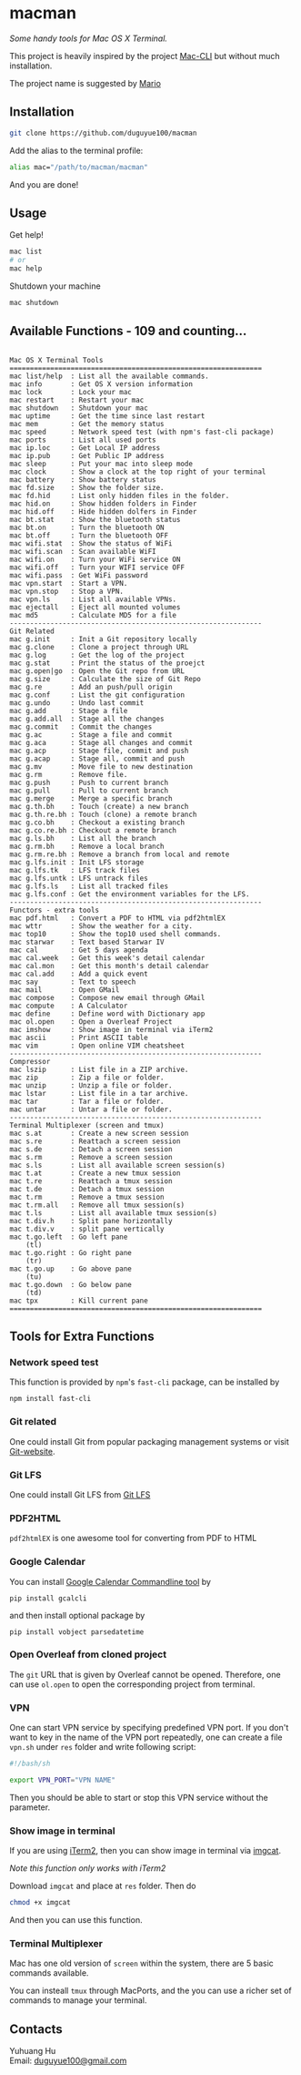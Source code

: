 # macman

_Some handy tools for Mac OS X Terminal._

This project is heavily inspired by the project [Mac-CLI](https://github.com/guarinogabriel/Mac-CLI)
but without much installation.

The project name is suggested by [Mario](https://github.com/kmario23)

## Installation

```bash
git clone https://github.com/duguyue100/macman
```

Add the alias to the terminal profile:

```bash
alias mac="/path/to/macman/macman"
```

And you are done!

## Usage

Get help!

```bash
mac list
# or
mac help
```

Shutdown your machine
```bash
mac shutdown
```

## Available Functions - 109 and counting...

```

Mac OS X Terminal Tools
==============================================================
mac list/help  : List all the available commands.
mac info       : Get OS X version information
mac lock       : Lock your mac
mac restart    : Restart your mac
mac shutdown   : Shutdown your mac
mac uptime     : Get the time since last restart
mac mem        : Get the memory status
mac speed      : Network speed test (with npm's fast-cli package)
mac ports      : List all used ports
mac ip.loc     : Get Local IP address
mac ip.pub     : Get Public IP address
mac sleep      : Put your mac into sleep mode
mac clock      : Show a clock at the top right of your terminal
mac battery    : Show battery status
mac fd.size    : Show the folder size.
mac fd.hid     : List only hidden files in the folder.
mac hid.on     : Show hidden folders in Finder
mac hid.off    : Hide hidden dolfers in Finder
mac bt.stat    : Show the bluetooth status
mac bt.on      : Turn the bluetooth ON
mac bt.off     : Turn the bluetooth OFF
mac wifi.stat  : Show the status of WiFi
mac wifi.scan  : Scan available WiFI
mac wifi.on    : Turn your WiFi service ON
mac wifi.off   : Turn your WIFI service OFF
mac wifi.pass  : Get WiFi password
mac vpn.start  : Start a VPN.
mac vpn.stop   : Stop a VPN.
mac vpn.ls     : List all available VPNs.
mac ejectall   : Eject all mounted volumes
mac md5        : Calculate MD5 for a file
--------------------------------------------------------------
Git Related
mac g.init     : Init a Git repository locally
mac g.clone    : Clone a project through URL
mac g.log      : Get the log of the project
mac g.stat     : Print the status of the proejct
mac g.open|go  : Open the Git repo from URL
mac g.size     : Calculate the size of Git Repo
mac g.re       : Add an push/pull origin
mac g.conf     : List the git configuration
mac g.undo     : Undo last commit
mac g.add      : Stage a file
mac g.add.all  : Stage all the changes
mac g.commit   : Commit the changes
mac g.ac       : Stage a file and commit
mac g.aca      : Stage all changes and commit
mac g.acp      : Stage file, commit and push
mac g.acap     : Stage all, commit and push
mac g.mv       : Move file to new destination
mac g.rm       : Remove file.
mac g.push     : Push to current branch
mac g.pull     : Pull to current branch
mac g.merge    : Merge a specific branch
mac g.th.bh    : Touch (create) a new branch
mac g.th.re.bh : Touch (clone) a remote branch
mac g.co.bh    : Checkout a existing branch
mac g.co.re.bh : Checkout a remote branch
mac g.ls.bh    : List all the branch
mac g.rm.bh    : Remove a local branch
mac g.rm.re.bh : Remove a branch from local and remote
mac g.lfs.init : Init LFS storage
mac g.lfs.tk   : LFS track files
mac g.lfs.untk : LFS untrack files
mac g.lfs.ls   : List all tracked files
mac g.lfs.conf : Get the environment variables for the LFS.
--------------------------------------------------------------
Functors - extra tools
mac pdf.html   : Convert a PDF to HTML via pdf2htmlEX
mac wttr       : Show the weather for a city.
mac top10      : Show the top10 used shell commands.
mac starwar    : Text based Starwar IV
mac cal        : Get 5 days agenda
mac cal.week   : Get this week's detail calendar
mac cal.mon    : Get this month's detail calendar
mac cal.add    : Add a quick event
mac say        : Text to speech
mac mail       : Open GMail
mac compose    : Compose new email through GMail
mac compute    : A Calculator
mac define     : Define word with Dictionary app
mac ol.open    : Open a Overleaf Project
mac imshow     : Show image in terminal via iTerm2
mac ascii      : Print ASCII table
mac vim        : Open online VIM cheatsheet
--------------------------------------------------------------
Compressor
mac lszip      : List file in a ZIP archive.
mac zip        : Zip a file or folder.
mac unzip      : Unzip a file or folder.
mac lstar      : List file in a tar archive.
mac tar        : Tar a file or folder.
mac untar      : Untar a file or folder.
--------------------------------------------------------------
Terminal Multiplexer (screen and tmux)
mac s.at       : Create a new screen session
mac s.re       : Reattach a screen session
mac s.de       : Detach a screen session
mac s.rm       : Remove a screen session
mac s.ls       : List all available screen session(s)
mac t.at       : Create a new tmux session
mac t.re       : Reattach a tmux session
mac t.de       : Detach a tmux session
mac t.rm       : Remove a tmux session
mac t.rm.all   : Remove all tmux session(s)
mac t.ls       : List all available tmux session(s)
mac t.div.h    : Split pane horizontally
mac t.div.v    : split pane vertically
mac t.go.left  : Go left pane
    (tl)
mac t.go.right : Go right pane
    (tr)
mac t.go.up    : Go above pane
    (tu)
mac t.go.down  : Go below pane
    (td)
mac tpx        : Kill current pane
==============================================================
```

## Tools for Extra Functions

### Network speed test

This function is provided by `npm`'s `fast-cli` package, can be installed by

```
npm install fast-cli
```

### Git related

One could install Git from popular packaging management systems or visit [Git-website](https://git-scm.com/).

### Git LFS

One could install Git LFS from [Git LFS](https://git-lfs.github.com/)

### PDF2HTML

`pdf2htmlEX` is one awesome tool for converting from PDF to HTML

### Google Calendar

You can install [Google Calendar Commandline tool](https://github.com/insanum/gcalcli) by

```
pip install gcalcli
```

and then install optional package by

```
pip install vobject parsedatetime
```

### Open Overleaf from cloned project

The `git` URL that is given by Overleaf cannot be opened.
Therefore, one can use `ol.open` to open the corresponding project from terminal.

### VPN

One can start VPN service by specifying predefined VPN port.
If you don't want to key in the name of the VPN port repeatedly, one can
create a file `vpn.sh` under `res` folder and write following script:

```bash
#!/bash/sh

export VPN_PORT="VPN NAME"
```

Then you should be able to start or stop this VPN service without the parameter.

### Show image in terminal

If you are using [iTerm2](https://www.iterm2.com/index.html), then you can show
image in terminal via [imgcat](https://raw.githubusercontent.com/gnachman/iTerm2/master/tests/imgcat).

_Note this function only works with iTerm2_

Download `imgcat` and place at `res` folder. Then do

```bash
chmod +x imgcat
```

And then you can use this function.

### Terminal Multiplexer

Mac has one old version of `screen` within the system, there are 5 basic
commands available.

You can insteall `tmux` through MacPorts, and the you can use a richer set of
commands to manage your terminal.

## Contacts

Yuhuang Hu  
Email: duguyue100@gmail.com
